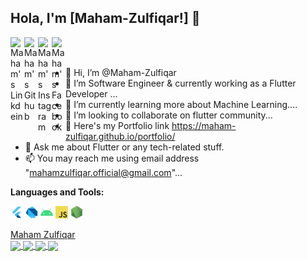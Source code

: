 ## Hola, I'm [Maham-Zulfiqar!] 👋 

<a href="https://www.linkedin.com/in/maham-zulfiqar/">
  <img align="left" alt="Maham's Linkdein" width="22px" src="https://cdn.jsdelivr.net/npm/simple-icons@v3/icons/linkedin.svg" />
</a>
<a href="https://github.com/Maham-Zulfiqar">
  <img align="left" alt="Maham's Github" width="22px" src="https://cdn.jsdelivr.net/npm/simple-icons@v3/icons/github.svg" />
</a>
<a href="https://www.instagram.com/flutter_ninja/">
  <img align="left" alt="Maham's Instagram" width="22px" src="https://cdn.jsdelivr.net/npm/simple-icons@v3/icons/instagram.svg" />
</a>
<a href="https://www.facebook.com/iamMaham/">
  <img align="left" alt="Maham's Facebook" width="22px" src="https://cdn.jsdelivr.net/npm/simple-icons@v3/icons/facebook.svg" />
</a>


<br/>
<br/>



- 👋 Hi, I’m @Maham-Zulfiqar
- 👀 I’m Software Engineer & currently working as a Flutter Developer ...
- 🌱 I’m currently learning  more about Machine Learning....
- 💞️ I’m looking to collaborate on flutter community...
- 👀 Here's my Portfolio link https://maham-zulfiqar.github.io/portfolio/
- 💬 Ask me about Flutter or any tech-related stuff.
- 📫 You may reach me using email address "mahamzulfiqar.official@gmail.com"...

**Languages and Tools:**  

<code><img height="20" src="https://raw.githubusercontent.com/github/explore/80688e429a7d4ef2fca1e82350fe8e3517d3494d/topics/flutter/flutter.png"></code>
<code><img height="20" src="https://raw.githubusercontent.com/github/explore/80688e429a7d4ef2fca1e82350fe8e3517d3494d/topics/dart/dart.png"></code>
<code><img height="20" src="https://raw.githubusercontent.com/github/explore/80688e429a7d4ef2fca1e82350fe8e3517d3494d/topics/android/android.png"></code>
<code><img height="20" src="https://raw.githubusercontent.com/github/explore/80688e429a7d4ef2fca1e82350fe8e3517d3494d/topics/javascript/javascript.png"></code>
<code><img height="20" src="https://raw.githubusercontent.com/github/explore/80688e429a7d4ef2fca1e82350fe8e3517d3494d/topics/nodejs/nodejs.png"></code>    

<div class="badge-base LI-profile-badge" data-locale="en_US" data-size="large" data-theme="light" data-type="HORIZONTAL" data-vanity="sadia-saif" data-version="v1"><a class="badge-base__link LI-simple-link" href="https://pk.linkedin.com/in/sadia-saif?trk=profile-badge">Maham Zulfiqar</a></div>
              
<a href="https://github.com/Sadia-Saif">
  <img align="center" src="https://github-readme-stats.vercel.app/api/top-langs/?username=Sadia-Saif&theme=light&hide_langs_below=1" />
</a>
<a href="https://github.com/Maham-Zulfiqar/Maham-Zulfiqar/">
 <img align="center" src="https://github-readme-stats.vercel.app/api/pin/?username=Sadia-Saif&repo=mi_card&theme=light" />
</a>
<a href="https://github.com/Maham-Zulfiqar/Maham-Zulfiqar">
  <img align="center" src="https://github-readme-stats.vercel.app/api/pin/?username=Sadia-Saif&repo=awesome-flutter&theme=light" />
</a>
<a href="https://github.com/Maham-Zulfiqar/Maham-Zulfiqar">
 <img align="center" src="https://github-readme-stats.vercel.app/api/pin/?username=Sadia-Saif&repo=Flutter-Course-Resources&theme=light" />
</a>

<!---
Maham-Zulfiqar/Maham-Zulfiqar is a ✨ special ✨ repository because its `README.md` (this file) appears on your GitHub profile.
You can click the Preview link to take a look at your changes.
--->
